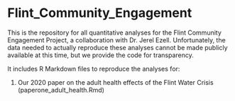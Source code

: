 # Flint_Community_Engagement
This is the repository for all quantitative analyses for the Flint Community Engagement Project, a collaboration with Dr. Jerel Ezell. Unfortunately, 
the data needed to actually reproduce these analyses cannot be made publicly available at this time, but we provide the code for transparency. 

It includes R Markdown files to reproduce the analyses for:

1. Our 2020 paper on the adult health effects of the Flint Water Crisis (paperone_adult_health.Rmd)
